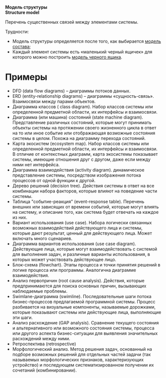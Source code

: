 **Модель структуры**<br>
**Structure model**

Перечень существенных связей между элементами системы.

Трудности:

- Модель структуры определяется после того, как выбирается [модель состава](/words/composition_model.md);
- Каждый элемент системы есть «маленький черный ящичек» для которого можно построить [модель черного ящика](/words/black_box_model.md).

# Примеры

- DFD (data flow diagrams) – диаграммы потоков данных.
- ERD (entity-relationship diagrams) – диаграммы «сущность-связь». Взаимосвязи между парами объектов.
- Диаграмма классов ( class diagram). Набор классов системы или определенной предметной области, их интерфейсы и взаимосвязи.
- Диаграмма (или машина) состояний (state machine diagram). Представление различных состояний, которые могут принимать объекты системы на протяжении своего жизненного цикла в ответ на то или иное событие или отображающая возможные состояния системы в целом. Похожа на диаграмму перехода состояний.
- Карта экосистем (ecosystem map). Набор классов системы или определенной предметной области, их интерфейсы и взаимосвязи. В отличие от контекстных диаграмм, карта экосистемы показывает системы, имеющие отношения друг с другом, даже если между ними нет интерфейса.
- Диаграмма взаимодействия (activity diagram). динамическое представление системы, посредством изображения потока процессов от одной функции к другой.
- Дерево решений (decision tree). Действия системы в ответ на все комбинации набора факторов, которые влияют на поведение части системы.
- Таблица "событие-реакция" (event-response table). Перечень внешних или зависящих от времени событий, которые могут влиять на систему, и описание того, как система будет отвечать на каждое из них.
- Вариант использования (use case). Набора логически связанных возможных взаимодействий действующего лица и системы, которые дают результат, ценный для действующего лица. Может включать много сценариев.
- Диаграмма вариантов использования (use case diagram). Действующие лица, которые могут взаимодействовать с системой для выполнения задач, и различные варианты использования, в которых может участвовать действующее лицо.
- Блок-схема (flowchart). Этапы процесса и точки принятия решений в логике процесса или программы. Аналогична диаграмме взаимодействия.
- Анализ первопричин (root cause analysis). Действия, которые предпринимаются для поиска основных причин, вызывающих наблюдаемые проблемы.
- Swimlane-диаграмма (swimline). Последовательные шаги потока бизнес-процессов предлагаемой программной системы. Процесс разбивается на визуальные компоненты, называемые дорожками, которые показывают системы или действующие лица, выполняющие эти шаги.
- Анализ расхождение (GAP analysis). Сравнение текущего состояния и альтернативного или возможного состояния системы, процесса или другого аспекта бизнес-ситуации для выявления значительных расхождений между ними.
- Ретроспектива (retrospective)
- Морфологический анализ. Метод решения задач, основанный на подборе возможных решений для отдельных частей задачи (так называемых морфологических признаков, характеризующих устройство) и последующем систематизированном получении их сочетаний (комбинировании).